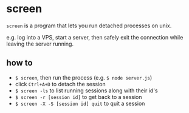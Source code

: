 # screen

`screen` is a program that lets you run detached processes on unix.

e.g. log into a VPS, start a server, then safely exit the connection while leaving the server running.

## how to

  - `$ screen`, then run the process (e.g. `$ node server.js`)
  - click `Ctrl+A+D` to detach the session
  - `$ screen -ls` to list running sessions along with their id's
  - `$ screen -r [session id]` to get back to a session
  - `$ screen -X -S [session id] quit` to quit a session
